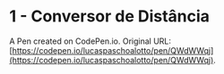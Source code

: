 # 1 - Conversor de Distância

A Pen created on CodePen.io. Original URL: [https://codepen.io/lucaspaschoalotto/pen/QWdWWqj](https://codepen.io/lucaspaschoalotto/pen/QWdWWqj).


